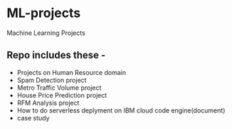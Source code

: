 # ML-projects
Machine Learning Projects

## Repo includes these -
 * Projects on Human Resource domain 
 * Spam Detection project
 * Metro Traffic Volume project
 * House Price Prediction project
 * RFM Analysis project
 * How to do serverless deplyment on IBM cloud code engine(document)
 * case study
